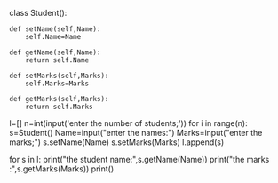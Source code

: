class Student():

    def setName(self,Name):
        self.Name=Name

    def getName(self,Name):
        return self.Name

    def setMarks(self,Marks):
        self.Marks=Marks

    def getMarks(self,Marks):
        return self.Marks

l=[]
n=int(input('enter the number of students;'))
for i in range(n):
    s=Student()
    Name=input("enter the names:")
    Marks=input("enter the marks;")
    s.setName(Name)
    s.setMarks(Marks)
    l.append(s)

for s in l:
    print("the student name:",s.getName(Name))
    print("the marks :",s.getMarks(Marks))
    print()
